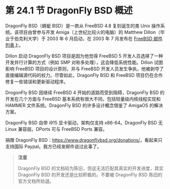 # 第 24.1 节 DragonFly BSD 概述

DragonFly BSD（蜻蜓 BSD）是一款从 FreeBSD 4.8 复刻诞生的类 Unix 操作系统。该项目由曾参与开发 Amiga（上世纪比较火的电脑）的 Matthew Dillon（毕业于伯克利大学）于 2003 年 6 月启动，在 2003 年 7 月发布在 [FreeBSD 邮件列表](https://lists.freebsd.org/pipermail/freebsd-current/2003-July/006889.html)上。

Dillon 启动 DragonFly BSD 项目是因为他觉得 FreeBSD 5 开发人员选择了一种开发并行计算的方式（例如 SMP 对称多处理），这会降低系统性能。Dillon 试图影响 FreeBSD 项目的设计原则，并与 FreeBSD 开发人员发生争执，他被剥夺了直接编辑源代码的权力。尽管如此，DragonFly BSD 和 FreeBSD 项目仍在合作修复一些错误和更新驱动程序。

DrogonFly BSD 因继续 FreeBSD 4 开始的道路而受到阻碍，DragonFly BSD 的开发在几个方面与 FreeBSD 基本系统有很大不同，包括轻量级内核线程实现和 HAMMER 文件系统。DragonFly BSD 的许多设计概念借鉴了 AmigaOS 的解决方案。

DragonFly BSD 自带 i915 显卡驱动，架构仅支持 x86-64。DragonFly BSD 无 Linux 兼容层。DPorts 可与 FreeBSD Ports 兼容。

捐赠 DragonFly BSD：<https://www.dragonflybsd.org/donations/>，看起来只支持国际 Paypal。我方已经发邮件说过此事了。

> **注意**
>
> DragonFly BSD 的文档较为陈旧，但这无法匹配其真实的开发进度，其实 DragonFly BSD 的开发还是比较积极的。不要被 DragonFly BSD 陈旧的官方文档所劝退。
